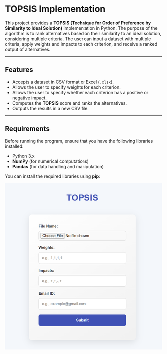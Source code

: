 # TOPSIS Implementation

This project provides a **TOPSIS (Technique for Order of Preference by Similarity to Ideal Solution)** implementation in Python. The purpose of the algorithm is to rank alternatives based on their similarity to an ideal solution, considering multiple criteria. The user can input a dataset with multiple criteria, apply weights and impacts to each criterion, and receive a ranked output of alternatives.

---

## Features

- Accepts a dataset in CSV format or Excel (`.xlsx`).
- Allows the user to specify weights for each criterion.
- Allows the user to specify whether each criterion has a positive or negative impact.
- Computes the **TOPSIS** score and ranks the alternatives.
- Outputs the results in a new CSV file.

---

## Requirements

Before running the program, ensure that you have the following libraries installed:

- Python 3.x
- **NumPy** (for numerical computations)
- **Pandas** (for data handling and manipulation)

You can install the required libraries using **pip**:

<img src="https://github.com/ayu-shiirathore/Topsis/blob/main/Screenshot%202025-01-19%20113036.png" alt="Sample Image" />



